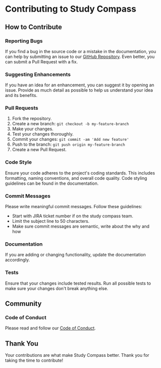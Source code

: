 # Contributing to Study Compass

## How to Contribute

### Reporting Bugs

If you find a bug in the source code or a mistake in the documentation, you can help by submitting an issue to our [GitHub Repository](https://github.com/Study-Compass/Study-Compass). Even better, you can submit a Pull Request with a fix.

### Suggesting Enhancements

If you have an idea for an enhancement, you can suggest it by opening an issue. Provide as much detail as possible to help us understand your idea and its benefits.

### Pull Requests

1. Fork the repository.
2. Create a new branch: `git checkout -b my-feature-branch`
3. Make your changes.
4. Test your changes thoroughly.
5. Commit your changes: `git commit -am 'Add new feature'`
6. Push to the branch: `git push origin my-feature-branch`
7. Create a new Pull Request.

### Code Style

Ensure your code adheres to the project's coding standards. This includes formatting, naming conventions, and overall code quality. Code styling guidelines can be found in the documentation.

### Commit Messages

Please write meaningful commit messages. Follow these guidelines:

- Start with JIRA ticket number if on the study compass team.
- Limit the subject line to 50 characters.
- Make sure commit messages are semantic, write about the why and how

### Documentation

If you are adding or changing functionality, update the documentation accordingly.

### Tests

Ensure that your changes include tested results. Run all possible tests to make sure your changes don't break anything else.

## Community

### Code of Conduct

Please read and follow our [Code of Conduct](CODE_OF_CONDUCT.md).

## Thank You

Your contributions are what make Study Compass better. Thank you for taking the time to contribute!

